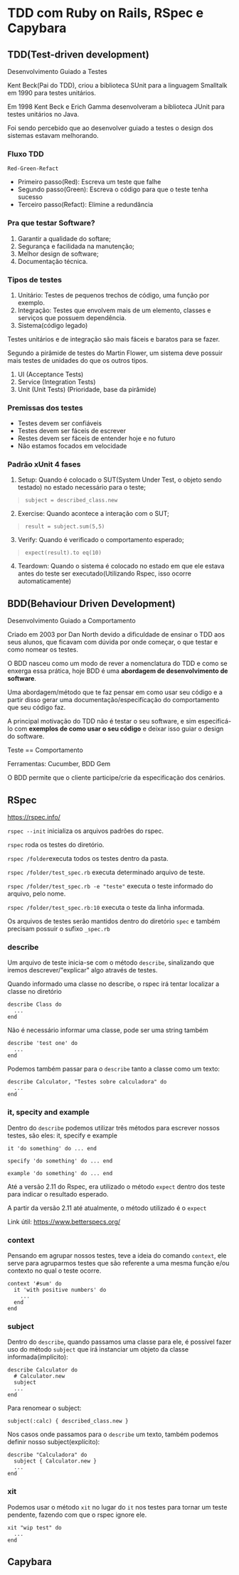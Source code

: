 # TDD com Ruby on Rails, RSpec e Capybara

## TDD(Test-driven development)
Desenvolvimento Guiado a Testes

Kent Beck(Pai do TDD), criou a biblioteca SUnit para a linguagem Smalltalk em 1990 para testes unitários.

Em 1998 Kent Beck e Erich Gamma desenvolveram a biblioteca JUnit para testes unitários no Java.

Foi sendo percebido que ao desenvolver guiado a testes o design dos sistemas estavam melhorando.

### Fluxo TDD
`Red-Green-Refact`

- Primeiro passo(Red): Escreva um teste que falhe
- Segundo passo(Green): Escreva o código para que o teste tenha sucesso
- Terceiro passo(Refact): Elimine a redundância

### Pra que testar Software?
1. Garantir a qualidade do softare;
2. Segurança e facilidada na manutenção;
3. Melhor design de software;
4. Documentação técnica.

### Tipos de testes
1. Unitário: Testes de pequenos trechos de código, uma função por exemplo.
2. Integração: Testes que envolvem mais de um elemento, classes e serviços que possuem dependência.
3. Sistema(código legado)

Testes unitários e de integração são mais fáceis e baratos para se fazer.

Segundo a pirâmide de testes do Martin Flower, um sistema deve possuir mais testes de unidades do que os outros tipos.

1. UI (Acceptance Tests)
2. Service (Integration Tests)
3. Unit (Unit Tests) (Prioridade, base da pirâmide)

### Premissas dos testes
- Testes devem ser confiáveis
- Testes devem ser fáceis de escrever
- Restes devem ser fáceis de entender hoje e no futuro
- Não estamos focados em velocidade

### Padrão xUnit 4 fases
1. Setup: Quando é colocado o SUT(System Under Test, o objeto sendo testado) no estado necessário para o teste;
> `subject = described_class.new`
2. Exercise: Quando acontece a interação com o SUT;
>`result = subject.sum(5,5)`
3. Verify: Quando é verificado o comportamento esperado;
>`expect(result).to eq(10)`
4. Teardown: Quando o sistema é colocado no estado em que ele estava antes do teste ser executado(Utilizando Rspec, isso ocorre automaticamente)

## BDD(Behaviour Driven Development)
Desenvolvimento Guiado a Comportamento

Criado em 2003 por Dan North devido a dificuldade de ensinar o TDD aos seus alunos, que ficavam com dúvida por onde começar, o que testar e como nomear os testes.

O BDD nasceu como um modo de rever a nomenclatura do TDD e como se enxerga essa prática, hoje BDD é uma **abordagem de desenvolvimento de software**.

Uma abordagem/método que te faz pensar em como usar seu código e a partir disso gerar uma documentação/especifícação do comportamento que seu código faz.

A principal motivação do TDD não é testar o seu software, e sim especificá-lo com **exemplos de como usar o seu código** e deixar isso guiar o design do software.

Teste == Comportamento

Ferramentas: Cucumber, BDD Gem

O BDD permite que o cliente participe/crie da especificação dos cenários.

## RSpec
https://rspec.info/

`rspec --init` inicializa os arquivos padrões do rspec.

`rspec` roda os testes do diretório.

`rspec /folder`executa todos os testes dentro da pasta.

`rspec /folder/test_spec.rb` executa determinado arquivo de teste.

`rspec /folder/test_spec.rb -e "teste"` executa o teste informado do arquivo, pelo nome.

`rspec /folder/test_spec.rb:10` executa o teste da linha informada.

Os arquivos de testes serão mantidos dentro do diretório `spec` e também precisam possuir o sufixo `_spec.rb`

### describe
Um arquivo de teste inicia-se com o método `describe`, sinalizando que iremos descrever/"explicar" algo através de testes.

Quando informado uma classe no describe, o rspec irá tentar localizar a classe no diretório
```
describe Class do
  ...
end
```
Não é necessário informar uma classe, pode ser uma string também
```
describe 'test one' do
  ...
end
```
Podemos também passar para o `describe` tanto a classe como um texto:
```
describe Calculator, "Testes sobre calculadora" do 
  ...
end
```

### it, specity and example
Dentro do `describe` podemos utilizar três métodos para escrever nossos testes, são eles: it, specify e example

`it 'do something' do ... end`

`specify 'do something' do ... end`

`example 'do something' do ... end`

Até a versão 2.11 do Rspec, era utilizado o método `expect` dentro dos teste para indicar o resultado esperado.

A partir da versão 2.11 até atualmente, o método utilizado é o `expect`

Link útil: https://www.betterspecs.org/

### context
Pensando em agrupar nossos testes, teve a ideia do comando `context`, ele serve para agruparmos testes que são referente a uma mesma função e/ou contexto no qual o teste ocorre.

```
context '#sum' do
  it 'with positive numbers' do 
    ...
  end
end
```

### subject
Dentro do `describe`, quando passamos uma classe para ele, é possível fazer uso do método `subject` que irá instanciar um objeto da classe informada(implícito):
```
describe Calculator do
  # Calculator.new
  subject
  ...
end
```

Para renomear o subject:

`subject(:calc) { described_class.new }`

Nos casos onde passamos para o `describe` um texto, também podemos definir nosso subject(explícito):
```
describe "Calculadora" do 
  subject { Calculator.new }
  ...
end
```

### xit
Podemos usar o método `xit` no lugar do `it` nos testes para tornar um teste pendente, fazendo com que o rspec ignore ele.
```
xit "wip test" do
  ...
end
```

## Capybara